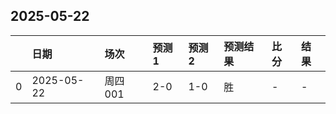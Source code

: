 

## 2025-05-22

|    | 日期         | 场次    | 预测1   | 预测2   | 预测结果   | 比分   | 结果   |
|---:|:-----------|:------|:------|:------|:-------|:-----|:-----|
|  0 | 2025-05-22 | 周四001 | 2-0   | 1-0   | 胜      | -    | -    |

